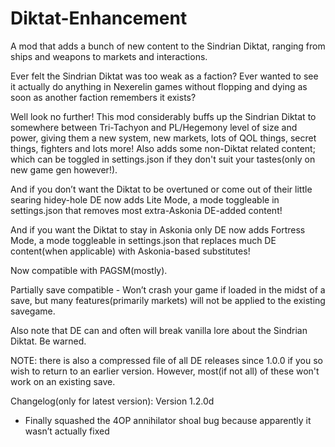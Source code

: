 # Diktat-Enhancement
A mod that adds a bunch of new content to the Sindrian Diktat, ranging from ships and weapons to markets and interactions.

Ever felt the Sindrian Diktat was too weak as a faction? Ever wanted to see it actually do anything in Nexerelin games without flopping and dying as soon as another faction remembers it exists?

Well look no further! This mod considerably buffs up the Sindrian Diktat to somewhere between Tri-Tachyon and PL/Hegemony level of size and power, giving them a new system, new markets, lots of QOL things, secret things, fighters and lots more! Also adds some non-Diktat related content; which can be toggled in settings.json if they don't suit your tastes(only on new game gen however!).

And if you don’t want the Diktat to be overtuned or come out of their little searing hidey-hole DE now adds Lite Mode, a mode toggleable in settings.json that removes most extra-Askonia DE-added content!

And if you want the Diktat to stay in Askonia only DE now adds Fortress Mode, a mode toggleable in settings.json that replaces much DE content(when applicable) with Askonia-based substitutes!

Now compatible with PAGSM(mostly).

Partially save compatible - Won’t crash your game if loaded in the midst of a save, but many features(primarily markets) will not be applied to the existing savegame.

Also note that DE can and often will break vanilla lore about the Sindrian Diktat. Be warned.

NOTE: there is also a compressed file of all DE releases since 1.0.0 if you so wish to return to an earlier version. However, most(if not all) of these won't work on an existing save.

Changelog(only for latest version):
Version 1.2.0d
- Finally squashed the 4OP annihilator shoal bug because apparently it wasn’t actually fixed
